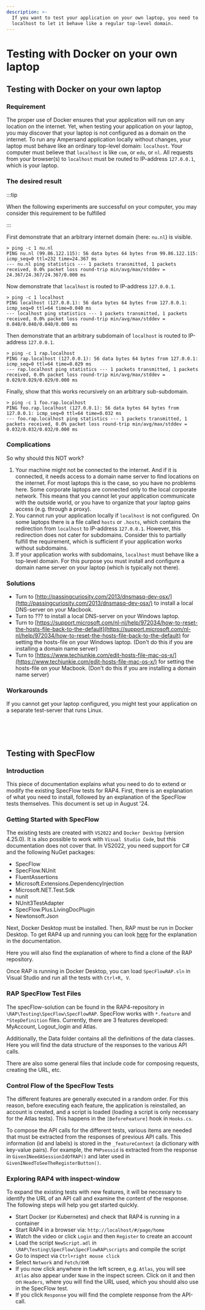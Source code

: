 ```yaml
---
description: >-
  If you want to test your application on your own laptop, you need to configure
  localhost to let it behave like a regular top-level domain.
---
```

# Testing with Docker on your own laptop
## Testing with Docker on your own laptop

### Requirement

The proper use of Docker ensures that your application will run on any location on the internet. Yet, when testing your application on your laptop, you may discover that your laptop is not configured as a domain on the internet. To run any Ampersand application locally without changes, your laptop must behave like an ordinary top-level domain: `localhost`. Your computer must believe that `localhost` is like `com`, or `edu`, or `nl`. All requests from your browser(s) to `localhost` must be routed to IP-address `127.0.0.1`, which is your laptop.

### The desired result

:::tip

When the following experiments are successful on your computer, you may consider this requirement to be fulfilled

:::

First demonstrate that an arbitrary internet domain (here: `nu.nl`) is visible.

`> ping -c 1 nu.nl`\
`PING nu.nl (99.86.122.115): 56 data bytes 64 bytes from 99.86.122.115: icmp_seq=0 ttl=232 time=24.367 ms`\
`--- nu.nl ping statistics --- 1 packets transmitted, 1 packets received, 0.0% packet loss round-trip min/avg/max/stddev = 24.367/24.367/24.367/0.000 ms`

Now demonstrate that `localhost` is routed to IP-address `127.0.0.1`.

`> ping -c 1 localhost`\
`PING localhost (127.0.0.1): 56 data bytes 64 bytes from 127.0.0.1: icmp_seq=0 ttl=64 time=0.040 ms`\
`--- localhost ping statistics --- 1 packets transmitted, 1 packets received, 0.0% packet loss round-trip min/avg/max/stddev = 0.040/0.040/0.040/0.000 ms`

Then demonstrate that an arbitrary subdomain of `localhost` is routed to IP-address `127.0.0.1`.

`> ping -c 1 rap.localhost`\
`PING rap.localhost (127.0.0.1): 56 data bytes 64 bytes from 127.0.0.1: icmp_seq=0 ttl=64 time=0.029 ms`\
`--- rap.localhost ping statistics --- 1 packets transmitted, 1 packets received, 0.0% packet loss round-trip min/avg/max/stddev = 0.029/0.029/0.029/0.000 ms`

Finally, show that this works recursively on an arbitrary sub-subdomain.

`> ping -c 1 foo.rap.localhost`\
`PING foo.rap.localhost (127.0.0.1): 56 data bytes 64 bytes from 127.0.0.1: icmp_seq=0 ttl=64 time=0.032 ms`\
`--- foo.rap.localhost ping statistics --- 1 packets transmitted, 1 packets received, 0.0% packet loss round-trip min/avg/max/stddev = 0.032/0.032/0.032/0.000 ms`

### Complications

So why should this NOT work?

1. Your machine might not be connected to the internet. And if it is connected, it needs access to a domain name server to find locations on the internet. For most laptops this is the case, so you have no problems here. Some corporate laptops are connected only to the local corporate network. This means that you cannot let your application communicate with the outside world, or you have to organize that your laptop gains access (e.g. through a proxy).
2. You cannot run your application locally if `localhost` is not configured. On some laptops there is a file called `hosts` or `.hosts`, which contains the redirection from `localhost` to IP-address `127.0.0.1`. However, this redirection does not cater for subdomains. Consider this to partially fulfill the requirement, which is sufficient if your application works without subdomains.
3. If your application works with subdomains, `localhost` must behave like a top-level domain. For this purpose you must install and configure a domain name server on your laptop (which is typically not there).

### Solutions

- Turn to [http://passingcuriosity.com/2013/dnsmasq-dev-osx/](http://passingcuriosity.com/2013/dnsmasq-dev-osx/) to install a local DNS-server on your Macbook.
- Turn to ??? to install a local DNS-server on your Windows laptop.
- Turn to [https://support.microsoft.com/nl-nl/help/972034/how-to-reset-the-hosts-file-back-to-the-default](https://support.microsoft.com/nl-nl/help/972034/how-to-reset-the-hosts-file-back-to-the-default) for setting the hosts-file on your Windows laptop. (Don't do this if you are installing a domain name server)
- Turn to [https://www.techjunkie.com/edit-hosts-file-mac-os-x/](https://www.techjunkie.com/edit-hosts-file-mac-os-x/) for setting the hosts-file on your Macbook. (Don't do this if you are installing a domain name server)

### Workarounds

If you cannot get your laptop configured, you might test your application on a separate test-server that runs Linux.

<p>&nbsp;</p>
<p>&nbsp;</p>

## Testing with SpecFlow

### Introduction
This piece of documentation explains what you need to do to extend or modify the existing SpecFlow tests for RAP4. 
First, there is an explanation of what you need to install, followed by an explanation of the SpecFlow 
tests themselves. This document is set up in August '24.

### Getting Started with SpecFlow
The existing tests are created with `VS2022` and `Docker Desktop` (version 4.25.0). It is also possible to 
work with `Visual Studio Code`, but this documentation does not cover that. 
In VS2022, you need support for C# and the following NuGet packages:
 - SpecFlow
 - SpecFlow.NUnit
 - FluentAssertions
 - Microsoft.Extensions.DependencyInjection
 - Microsoft.NET.Test.Sdk
 - nunit
 - NUnit3TestAdapter
 - SpecFlow.Plus.LivingDocPlugin
 - Newtonsoft.Json

Next, Docker Desktop must be installed. Then, RAP must be run in Docker Desktop. To get RAP4 up and running you can look [here](rap/deployment-guide.md) for the 
explanation in the documentation.

Here you will also find the explanation of where to find a clone of the RAP repository.

Once RAP is running in Docker Desktop, you can load `SpecFlowRAP.sln` in Visual Studio 
and run all the tests with `Ctrl+R, V`.

### RAP SpecFlow Test Files
The specFlow-solution can be found in the RAP4-repository in `\RAP\Testing\SpecFlow\SpecFlowRAP`.
SpecFlow works with `*.feature` and `*StepDefinition` files. Currently, there are 3 features developed: 
MyAccount, Logout_login and Atlas.

Additionally, the Data folder contains all the definitions of the data classes. Here you will find 
the data structure of the responses to the various API calls.

There are also some general files that include code for composing requests, creating the URL, etc.

### Control Flow of the SpecFlow Tests
The different features are generally executed in a random order. For this reason, before executing 
each feature, the application is reinstalled, an account is created, and a script is loaded 
(loading a script is only necessary for the Atlas tests). This happens in the `[BeforeFeature]` hook in `Hooks.cs`.

To compose the API calls for the different tests, various items are needed that must be extracted 
from the responses of previous API calls. This information (id and labels) is stored in the `_featureContext` (a dictionary 
with key-value pairs). For example, the `PHPsessid` is extracted from the response in 
`GivenINeedASessionIdOfRAP()` and later used in `GivenINeedToSeeTheRegisterButton()`.

### Exploring RAP4 with inspect-window

To expand the existing tests with new features, it will be necessary to identify the URL of an API call and examine the content of the response. 
The following steps will help you get started quickly.

- Start Docker (or Kubernetes) and check that RAP4 is running in a container
- Start RAP4 in a browser via: `http://localhost/#/page/home`
- Watch the video or click `Login` and then `Register` to create an account
- Load the script `NewScript.adl` in `\RAP\Testing\SpecFlow\SpecFlowRAP\scripts` and compile the script
- Go to inspect via `Ctrl+right mouse click`
- Select `Network` and `Fetch/XHR`
- If you now click anywhere in the left screen, e.g. `Atlas`, you will see `Atlas` also appear under `Name` in the 
inspect screen. Click on it and then on `Headers`, where you will find the URL used, 
which you should also use in the SpecFlow test.
- If you click `Response` you will find the complete response from the API-call.
